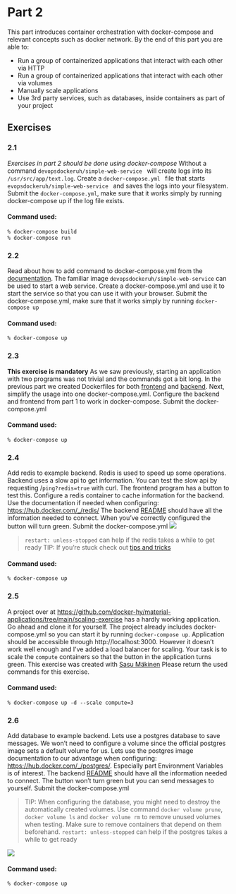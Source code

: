 # Part 2
This part introduces container orchestration with docker-compose and relevant concepts such as docker network. By the end of this part you are able to:
- Run a group of containerized applications that interact with each other via HTTP
- Run a group of containerized applications that interact with each other via volumes
- Manually scale applications
- Use 3rd party services, such as databases, inside containers as part of your project

## Exercises

### 2.1
*Exercises in part 2 should be done using docker-compose*
Without a command  `devopsdockeruh/simple-web-service ` will create logs into its  `/usr/src/app/text.log`.
Create a  `docker-compose.yml ` file that starts  `evopsdockeruh/simple-web-service ` and saves the logs into your filesystem.
Submit the  `docker-compose.yml`, make sure that it works simply by running docker-compose up if the log file exists.

#### Command used:
```
% docker-compose build
% docker-compose run
```

### 2.2
Read about how to add command to docker-compose.yml from the [documentation](https://docs.docker.com/compose/compose-file/compose-file-v3/#command).
The familiar image `devopsdockeruh/simple-web-service` can be used to start a web service.
Create a docker-compose.yml and use it to start the service so that you can use it with your browser.
Submit the docker-compose.yml, make sure that it works simply by running `docker-compose up`

#### Command used:
```
% docker-compose up
```

### 2.3
**This exercise is mandatory**
As we saw previously, starting an application with two programs was not trivial and the commands got a bit long.
In the previous part we created Dockerfiles for both [frontend](https://github.com/docker-hy/material-applications/tree/main/example-frontend) and [backend](https://github.com/docker-hy/material-applications/tree/main/example-backend). Next, simplify the usage into one docker-compose.yml.
Configure the backend and frontend from part 1 to work in docker-compose.
Submit the docker-compose.yml

#### Command used:
```
% docker-compose up
```

### 2.4
Add redis to example backend.
Redis is used to speed up some operations. Backend uses a slow api to get information. You can test the slow api by requesting /`ping?redis=true` with curl. The frontend program has a button to test this.
Configure a redis container to cache information for the backend. Use the documentation if needed when configuring: https://hub.docker.com/_/redis/
The backend [README](https://github.com/docker-hy/material-applications/tree/main/example-backend) should have all the information needed to connect.
When you’ve correctly configured the button will turn green.
Submit the docker-compose.yml
![](https://docker-hy.github.io/images/exercises/back-front-and-redis.png)

> `restart: unless-stopped` can help if the redis takes a while to get ready
> TIP: If you’re stuck check out [tips and tricks](https://devopswithdocker.com/exercise_tricks)

#### Command used:
```
% docker-compose up
```

### 2.5
A project over at https://github.com/docker-hy/material-applications/tree/main/scaling-exercise has a hardly working application. Go ahead and clone it for yourself. The project already includes docker-compose.yml so you can start it by running `docker-compose up`.
Application should be accessible through http://localhost:3000. However it doesn’t work well enough and I’ve added a load balancer for scaling. Your task is to scale the `compute` containers so that the button in the application turns green.
This exercise was created with [Sasu Mäkinen](https://github.com/sasumaki)
Please return the used commands for this exercise.

#### Command used:
```
% docker-compose up -d --scale compute=3
```

### 2.6
Add database to example backend.
Lets use a postgres database to save messages. We won’t need to configure a volume since the official postgres image sets a default volume for us. Lets use the postgres image documentation to our advantage when configuring: https://hub.docker.com/_/postgres/. Especially part Environment Variables is of interest.
The backend [README](https://github.com/docker-hy/material-applications/tree/main/example-backend) should have all the information needed to connect.
The button won’t turn green but you can send messages to yourself.
Submit the docker-compose.yml
> TIP: When configuring the database, you might need to destroy the automatically created volumes. Use command `docker volume prune`, `docker volume ls` and `docker volume rm` to remove unused volumes when testing. Make sure to remove containers that depend on them beforehand.
> `restart: unless-stopped` can help if the postgres takes a while to get ready

![](https://docker-hy.github.io/images/exercises/back-front-redis-and-database.png)

#### Command used:
```
% docker-compose up
```